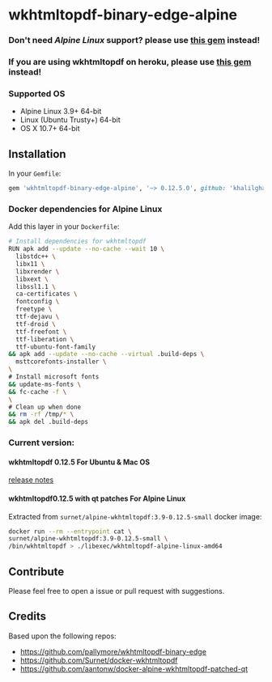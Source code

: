 # wkhtmltopdf-binary-edge-alpine

### Don't need *Alpine Linux* support? please use [this gem](https://github.com/pallymore/wkhtmltopdf-binary-edge) instead!
### If you are using wkhtmltopdf on heroku, please use [this gem](https://github.com/rposborne/wkhtmltopdf-heroku) instead!

### Supported OS
* Alpine Linux 3.9+       64-bit
* Linux (Ubuntu Trusty+)	64-bit
* OS X 10.7+              64-bit

## Installation
In your `Gemfile`:
```ruby
gem 'wkhtmltopdf-binary-edge-alpine', '~> 0.12.5.0', github: 'khalilgharbaoui/wkhtmltopdf-binary-edge-alpine'
```
### Docker dependencies for Alpine Linux 
Add this layer in your `Dockerfile`:
```bash
# Install dependencies for wkhtmltopdf
RUN apk add --update --no-cache --wait 10 \
  libstdc++ \
  libx11 \
  libxrender \
  libxext \
  libssl1.1 \
  ca-certificates \
  fontconfig \
  freetype \
  ttf-dejavu \
  ttf-droid \
  ttf-freefont \
  ttf-liberation \
  ttf-ubuntu-font-family
&& apk add --update --no-cache --virtual .build-deps \
  msttcorefonts-installer \
\
# Install microsoft fonts
&& update-ms-fonts \
&& fc-cache -f \
\
# Clean up when done
&& rm -rf /tmp/* \
&& apk del .build-deps
```
### Current version:

#### wkhtmltopdf 0.12.5 For Ubuntu & Mac OS
[release notes](https://github.com/wkhtmltopdf/wkhtmltopdf/releases/tag/0.12.5)

#### wkhtmltopdf0.12.5 with qt patches For Alpine Linux
Extracted from `surnet/alpine-wkhtmltopdf:3.9-0.12.5-small` docker image:
```bash
docker run --rm --entrypoint cat \
surnet/alpine-wkhtmltopdf:3.9-0.12.5-small \
/bin/wkhtmltopdf > ./libexec/wkhtmltopdf-alpine-linux-amd64
```

## Contribute

Please feel free to open a issue or pull request with suggestions.

## Credits

Based upon the following repos:
- https://github.com/pallymore/wkhtmltopdf-binary-edge
- https://github.com/Surnet/docker-wkhtmltopdf
- https://github.com/aantonw/docker-alpine-wkhtmltopdf-patched-qt

